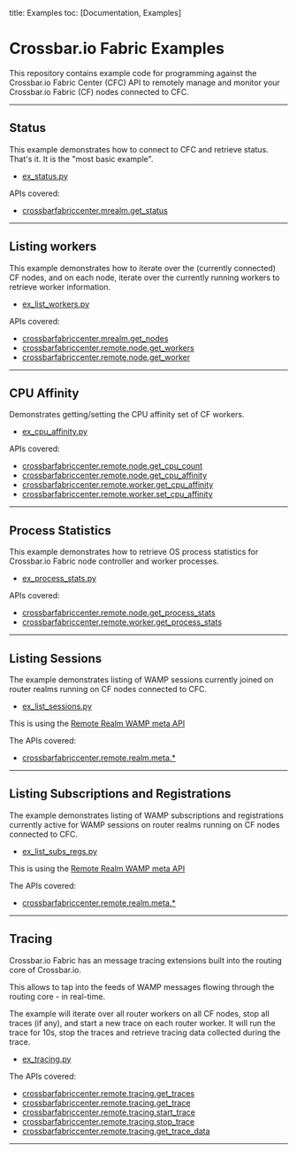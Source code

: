 title: Examples
toc: [Documentation, Examples]

# Crossbar.io Fabric Examples

This repository contains example code for programming against the Crossbar.io Fabric Center (CFC) API to remotely manage and monitor your Crossbar.io Fabric (CF) nodes connected to CFC.

---


## Status

This example demonstrates how  to connect to CFC and retrieve status. That's it. It is the "most basic example".

* [ex_status.py](../examples/ex_status.py)

APIs covered:

* [crossbarfabriccenter.mrealm.get_status](Management-API.md#crossbarfabriccentermrealmget_status)

---


## Listing workers

This example demonstrates how to iterate over the (currently connected) CF nodes, and on each node, iterate over the currently running workers to retrieve worker information.

* [ex_list_workers.py](../examples/ex_list_workers.py)

APIs covered:

* [crossbarfabriccenter.mrealm.get_nodes](Management-API.md#crossbarfabriccentermrealmget_nodes)
* [crossbarfabriccenter.remote.node.get_workers](Management-API.md#crossbarfabriccenterremotenodeget_workers)
* [crossbarfabriccenter.remote.node.get_worker](Management-API.md#crossbarfabriccenterremotenodeget_worker)

---


## CPU Affinity

Demonstrates getting/setting the CPU affinity set of CF workers.

* [ex_cpu_affinity.py](../examples/ex_cpu_affinity.py)

APIs covered:

* [crossbarfabriccenter.remote.node.get_cpu_count](Management-API.md#crossbarfabriccenterremotenodeget_cpu_count)
* [crossbarfabriccenter.remote.node.get_cpu_affinity](Management-API.md#crossbarfabriccenterremotenodeget_cpu_affinity)
* [crossbarfabriccenter.remote.worker.get_cpu_affinity](Management-API.md#crossbarfabriccenterremoteworkerget_cpu_affinity)
* [crossbarfabriccenter.remote.worker.set_cpu_affinity](Management-API.md#crossbarfabriccenterremoteworkerset_cpu_affinity)

---


## Process Statistics

This example demonstrates how to retrieve OS process statistics for Crossbar.io Fabric node controller and worker processes.

* [ex_process_stats.py](../examples/ex_process_stats.py)

APIs covered:

* [crossbarfabriccenter.remote.node.get_process_stats](Management-API.md#crossbarfabriccenterremotenodeget_process_stats)
* [crossbarfabriccenter.remote.worker.get_process_stats](Management-API.md#crossbarfabriccenterremoteworkerget_process_stats)

---


## Listing Sessions

The example demonstrates listing of WAMP sessions currently joined on router realms running on CF nodes connected to CFC.

* [ex_list_sessions.py](../examples/ex_list_sessions.py)

This is using the [Remote Realm WAMP meta API](Management-API.md#remote-realm-wamp-meta-api)

The APIs covered:

* [crossbarfabriccenter.remote.realm.meta.*](Management-API.md#crossbarfabriccenterremoterealmmeta)

---


## Listing Subscriptions and Registrations

The example demonstrates listing of WAMP subscriptions and registrations currently active for WAMP sessions on router realms running on CF nodes connected to CFC.

* [ex_list_subs_regs.py](../examples/ex_list_subs_regs.py)

This is using the [Remote Realm WAMP meta API](Management-API.md#remote-realm-wamp-meta-api)

The APIs covered:

* [crossbarfabriccenter.remote.realm.meta.*](Management-API.md#crossbarfabriccenterremoterealmmeta)

---


## Tracing

Crossbar.io Fabric has an message tracing extensions built into the routing core of Crossbar.io.

This allows to tap into the feeds of WAMP messages flowing through the routing core - in real-time.

The example will iterate over all router workers on all CF nodes, stop all traces (if any), and start a new trace on each router worker. It will run the trace for 10s, stop the traces and retrieve tracing data collected during the trace.

* [ex_tracing.py](../examples/ex_tracing.py)

The APIs covered:

* [crossbarfabriccenter.remote.tracing.get_traces](Management-API.md#crossbarfabriccenterremotetracingget_traces)
* [crossbarfabriccenter.remote.tracing.get_trace](Management-API.md#crossbarfabriccenterremotetracingget_trace)
* [crossbarfabriccenter.remote.tracing.start_trace](Management-API.md#crossbarfabriccenterremotetracingstart_trace)
* [crossbarfabriccenter.remote.tracing.stop_trace](Management-API.md#crossbarfabriccenterremotetracingstop_trace)
* [crossbarfabriccenter.remote.tracing.get_trace_data](Management-API.md#crossbarfabriccenterremotetracingget_trace_data)

---
